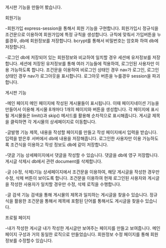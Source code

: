 게시판 기능을 만들어 봤습니다.

회원기능

-회원가입
express-session을 통해서 회원 기능을 구현합니다.
회원가입시 정규식을 조건문으로 이용하여 회원가입에 특정 규칙을 생성합니다.
규칙에 맞춰서 가입버튼을 누를경우, db에 회원정보를 저장합니다.
bcrypt를 통해서 비밀번호는 암호화 하여 db에 저장합니다.

-로그인
db에 저장되어 있는 회원정보와 비교하여 일치할 경우 세션에 유저정보를 저장합니다.
세션에 저장된 유저정보를 통해 여러 기능들에 적용하여, 로그인된 사용자만 이용 가능하도록 합니다.
조건문을 이용하여 비로그인 상태인 경우 nav가 로그인, 로그인 상태인 경우 nav가 로그아웃을 표시합니다.
로그아웃 버튼을 누를경우 session을 파괴합니다.

게시판 기능

-메인 페이지
메인 페이지에 작성된 게시물들이 표시됩니다.
이때 페이지네이션 기능을 만들어서 이용해 게시물 8개마다 1개의 페이지와 버튼을 생성합니다.
각 페이지에 표시될 게시물들은 limit()과 skip() 메서드를 활용해 순차적으로 표시해줍니다.
게시글 제목을 클릭하면 각 게시물의 상세페이지로 이동합니다.

-글발행 기능
제목, 내용을 작성할 페이지를 만들고 작성 페이지에서 입력을 받습니다.
입력을 받은후 서버에서 db에 내용을 저장해줍니다.
로그인한 사용자만 이용 가능하도록 조건식을 이용하고 작성 정보도 db에 같이 저장합니다.

-댓글 기능
상세페이지에서 댓글을 작성할 수 있습니다.
댓글을 db에 영구 저장합니다.
게시글 삭제시 db에서 관련 document를 삭제합니다.


-글 (수정, 삭제)기능
상세페이지에서 조건문을 이용하여, 해당 게시글을 작성한 경우만 수정, 삭제 버튼이 보이도록 합니다.
조건문을 이용하여 현재 로그인된 사용자와 게시글을 작성한 사용자가 일치할 경우만 수정, 삭제 로직을 수행합니다.

-글 검색 기능
검색을 통해 게시물의 제목과 일치하는 게시글을 찾을수 있습니다.
정규식을 활용한 조건문을 통해서 제목에 포함된 단어를 통해서도 게시글을 찾을수 있습니다.

프로필 페이지

-내가 작성한 게시글
내가 작성한 게시글만 보여주는 페이지를 만들고 보여줍니다. 메인 페이지 구성과 거의 동일한 로직으로 만들었습니다.
회원정보 수정 페이지를 통해 회원정보를 수정할수 있습니다.

